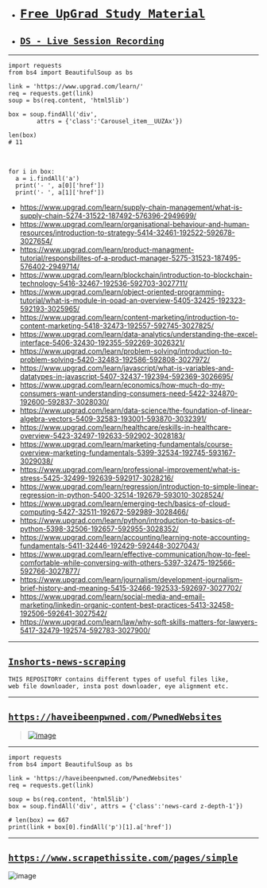 - # [`Free UpGrad Study Material`](https://colab.research.google.com/drive/1rOyQ4pDIKGKBr_XE8uACBC-mzPYgM0YF?usp=sharing)

- ## [`DS - Live Session Recording`](https://docs.google.com/spreadsheets/d/1gBwPWajrrKHkNLyRlmfsrfQmU15_RUpDZJgcvHVYTX8/edit#gid=0)

-----------------

    import requests
    from bs4 import BeautifulSoup as bs
    
    link = 'https://www.upgrad.com/learn/'
    req = requests.get(link)
    soup = bs(req.content, 'html5lib')
    
    box = soup.findAll('div', 
            attrs = {'class':'Carousel_item__UUZAx'})
    
    len(box)
    # 11

<br>

    for i in box:
      a = i.findAll('a')
      print('- ', a[0]['href'])
      print('- ', a[1]['href'])


-  https://www.upgrad.com/learn/supply-chain-management/what-is-supply-chain-5274-31522-187492-576396-2949699/
-  https://www.upgrad.com/learn/organisational-behaviour-and-human-resources/introduction-to-strategy-5414-32461-192522-592678-3027654/
-  https://www.upgrad.com/learn/product-managment-tutorial/responsbilites-of-a-product-manager-5275-31523-187495-576402-2949714/
-  https://www.upgrad.com/learn/blockchain/introduction-to-blockchain-technology-5416-32467-192536-592703-3027711/
-  https://www.upgrad.com/learn/object-oriented-programming-tutorial/what-is-module-in-ooad-an-overview-5405-32425-192323-592193-3025965/
-  https://www.upgrad.com/learn/content-marketing/introduction-to-content-marketing-5418-32473-192557-592745-3027825/
-  https://www.upgrad.com/learn/data-analytics/understanding-the-excel-interface-5406-32430-192355-592269-3026321/
-  https://www.upgrad.com/learn/problem-solving/introduction-to-problem-solving-5420-32483-192586-592808-3027972/
-  https://www.upgrad.com/learn/javascript/what-is-variables-and-datatypes-in-javascript-5407-32437-192394-592369-3026695/
-  https://www.upgrad.com/learn/economics/how-much-do-my-consumers-want-understanding-consumers-need-5422-324870-192600-592837-3028030/
-  https://www.upgrad.com/learn/data-science/the-foundation-of-linear-algebra-vectors-5409-32583-193001-593870-3032391/
-  https://www.upgrad.com/learn/healthcare/eskills-in-healthcare-overview-5423-32497-192633-592902-3028183/
-  https://www.upgrad.com/learn/marketing-fundamentals/course-overview-marketing-fundamentals-5399-32534-192745-593167-3029038/
-  https://www.upgrad.com/learn/professional-improvement/what-is-stress-5425-32499-192639-592917-3028216/
-  https://www.upgrad.com/learn/regression/introduction-to-simple-linear-regression-in-python-5400-32514-192679-593010-3028524/
-  https://www.upgrad.com/learn/emerging-tech/basics-of-cloud-computing-5427-32511-192672-592989-3028466/
-  https://www.upgrad.com/learn/python/introduction-to-basics-of-python-5398-32506-192657-592955-3028352/
-  https://www.upgrad.com/learn/accounting/learning-note-accounting-fundamentals-5411-32446-192429-592448-3027043/
-  https://www.upgrad.com/learn/effective-communication/how-to-feel-comfortable-while-conversing-with-others-5397-32475-192566-592766-3027877/
-  https://www.upgrad.com/learn/journalism/development-journalism-brief-history-and-meaning-5415-32466-192533-592697-3027702/
-  https://www.upgrad.com/learn/social-media-and-email-marketing/linkedin-organic-content-best-practices-5413-32458-192506-592641-3027542/
-  https://www.upgrad.com/learn/law/why-soft-skills-matters-for-lawyers-5417-32479-192574-592783-3027900/

 ------------

## [`Inshorts-news-scraping`](https://github.com/imvickykumar999/Inshorts-news-scraping/blob/main/inshorts%20news.ipynb)

    THIS REPOSITORY contains different types of useful files like, 
    web file downloader, insta post downloader, eye alignment etc.

---------------------------------

## [`https://haveibeenpwned.com/PwnedWebsites`](https://haveibeenpwned.com/PwnedWebsites)

> [![image](https://user-images.githubusercontent.com/50515418/225050010-05f44b21-c1d1-462f-b848-0fb04edae760.png)](https://haveibeenpwned.com/PwnedWebsites#DominosIndia)

----------------------------

    import requests
    from bs4 import BeautifulSoup as bs

    link = 'https://haveibeenpwned.com/PwnedWebsites'
    req = requests.get(link)

    soup = bs(req.content, 'html5lib')
    box = soup.findAll('div', attrs = {'class':'news-card z-depth-1'})
    
    # len(box) == 667
    print(link + box[0].findAll('p')[1].a['href']) 
    
----------------------

## [`https://www.scrapethissite.com/pages/simple`](https://www.scrapethissite.com/pages/simple)

![image](https://user-images.githubusercontent.com/50515418/218786512-4b639301-4cec-4053-917f-075b630d98ee.png)
